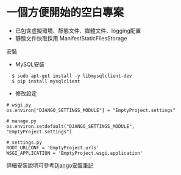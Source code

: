 # 一個方便開始的空白專案
- 已包含虛擬環境、靜態文件、媒體文件、logging配置
- 靜態文件快取採用 ManifestStaticFilesStorage

安裝

- MySQL安裝
```
  $ sudo apt-get install -y libmysqlclient-dev
  $ pip install mysqlclient
```
- 修改設定
```
# wsgi.py
os.environ["DJANGO_SETTINGS_MODULE"] = "EmptyProject.settings"

# manage.py
os.environ.setdefault("DJANGO_SETTINGS_MODULE", "EmptyProject.settings")

# settings.py
ROOT_URLCONF = 'EmptyProject.urls'
WSGI_APPLICATION = 'EmptyProject.wsgi.application'
```
詳細安裝說明可參考[Django安裝筆記](https://hackmd.io/@njzhan/Sk7EFx5pB)